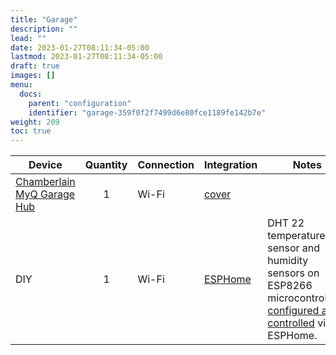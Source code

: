 ```yaml
---
title: "Garage"
description: ""
lead: ""
date: 2023-01-27T08:11:34-05:00
lastmod: 2023-01-27T08:11:34-05:00
draft: true
images: []
menu:
  docs:
    parent: "configuration"
    identifier: "garage-359f0f2f7499d6e80fce1189fe142b7e"
weight: 209
toc: true
---
```

| Device                                                       | Quantity | Connection | Integration                                                  | Notes                                                        |
| ------------------------------------------------------------ | :------: | ---------- | ------------------------------------------------------------ | ------------------------------------------------------------ |
| [Chamberlain MyQ Garage Hub](https://www.chamberlain.com/ca/myq-smart-garage-hub/p/MYQ-G0301C) |    1     | Wi-Fi      | [cover](https://www.home-assistant.io/integrations/myq/)     |                                                              |
| DIY                                                          |    1     | Wi-Fi      | [ESPHome](https://www.home-assistant.io/integrations/esphome/) | DHT 22 temperature sensor and humidity sensors on ESP8266 microcontrollers, [configured and controlled](https://esphome.io/components/sensor/dht.html) via  ESPHome. |
